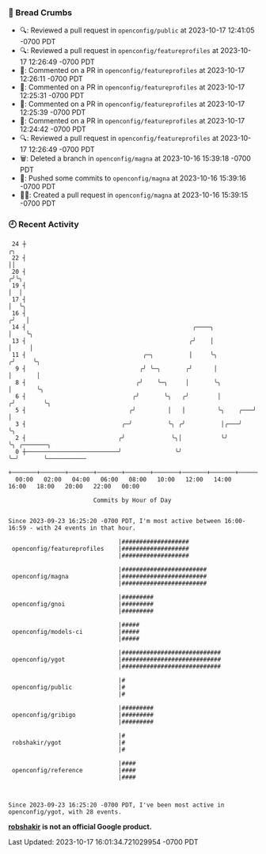 ### 🍞 Bread Crumbs

 * 🔍: Reviewed a pull request in  `openconfig/public` at 2023-10-17 12:41:05 -0700 PDT
 * 🔍: Reviewed a pull request in  `openconfig/featureprofiles` at 2023-10-17 12:26:49 -0700 PDT
 * 💬: Commented on a PR in  `openconfig/featureprofiles` at 2023-10-17 12:26:11 -0700 PDT
 * 💬: Commented on a PR in  `openconfig/featureprofiles` at 2023-10-17 12:25:31 -0700 PDT
 * 💬: Commented on a PR in  `openconfig/featureprofiles` at 2023-10-17 12:25:39 -0700 PDT
 * 💬: Commented on a PR in  `openconfig/featureprofiles` at 2023-10-17 12:24:42 -0700 PDT
 * 🔍: Reviewed a pull request in  `openconfig/featureprofiles` at 2023-10-17 12:26:49 -0700 PDT
 * 🗑: Deleted a branch in `openconfig/magna` at 2023-10-16 15:39:18 -0700 PDT
 * 🚢: Pushed some commits to `openconfig/magna` at 2023-10-16 15:39:16 -0700 PDT
 * ✍🏼: Created a pull request in `openconfig/magna` at 2023-10-16 15:39:15 -0700 PDT

### 🕘 Recent Activity
```
 24 ┼                                                                    ╭╮
 22 ┤                                                                    ││
 20 ┤                                                                   ╭╯╰╮
 19 ┤                                                                   │  │
 17 ┤                                                                   │  ╰╮
 16 ┤                                                                  ╭╯   │
 14 ┤                                               ╭────╮             │    ╰╮
 13 ┤                                              ╭╯    │             │     │
 11 ┤                                 ╭─╮          │     ╰╮           ╭╯     ╰╮
  9 ┤                                ╭╯ ╰─╮       ╭╯      │           │       │
  8 ┤                               ╭╯    ╰─╮     │       ╰╮          │       ╰╮
  6 ┤                              ╭╯       ╰╮   ╭╯        │         ╭╯        ╰╮
  5 ┤                             ╭╯         │   │         ╰╮    ╭───╯          │
  3 ┤                           ╭─╯          ╰╮ ╭╯          │╭───╯              ╰╮
  2 ┤                          ╭╯             ╰╮│           ╰╯                   ╰╮ ╭───────╮
  0 ┼──────────────────────────╯               ╰╯                                 ╰─╯       ╰───────────
    +───────+───────+───────+───────+───────+───────+───────+───────+───────+───────+───────+───────+────
  00:00   02:00   04:00   06:00   08:00   10:00   12:00   14:00   16:00   18:00   20:00   22:00   00:00   

						Commits by Hour of Day


Since 2023-09-23 16:25:20 -0700 PDT, I'm most active between 16:00-16:59 - with 24 events in that hour.

```



```
                               |###################
 openconfig/featureprofiles    |###################
                               |###################

                               |########################
 openconfig/magna              |########################
                               |########################

                               |#########
 openconfig/gnoi               |#########
                               |#########

                               |#####
 openconfig/models-ci          |#####
                               |#####

                               |############################
 openconfig/ygot               |############################
                               |############################

                               |#
 openconfig/public             |#
                               |#

                               |#########
 openconfig/gribigo            |#########
                               |#########

                               |#
 robshakir/ygot                |#
                               |#

                               |####
 openconfig/reference          |####
                               |####



Since 2023-09-23 16:25:20 -0700 PDT, I've been most active in openconfig/ygot, with 28 events.

```
**[robshakir](mailto:robjs@google.com) is not an official Google product.**  


Last Updated: 2023-10-17 16:01:34.721029954 -0700 PDT
